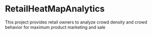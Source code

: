 # RetailHeatMapAnalytics
This project provides retail owners to analyze crowd density and crowd behavior for maximum product marketing and sale
